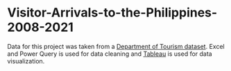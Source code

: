 # Visitor-Arrivals-to-the-Philippines-2008-2021
Data for this project was taken from a [Department of Tourism dataset](https://data.gov.ph/index/public/dataset/Tourism%20Demand%20Statistics%20on%20Visitor%20Arrivals%20to%20the%20Philippines/pqj5mu1b-5tsg-7dcb-oj3y-s1jcu1ys2h3a). Excel and Power Query is used for data cleaning and [Tableau](https://public.tableau.com/app/profile/jethro.elijah.bolima/viz/P2_VisitorArrivalstothePhilippines2008-2021/VisitorArrvialstothePhilippines) is used for data visualization.
